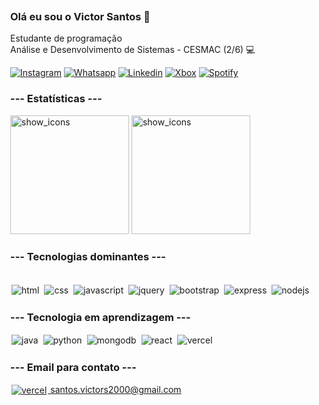 <div style="padding: 6px">

### Olá eu sou o Victor Santos 👋
Estudante de programação<br/>
Análise e Desenvolvimento de Sistemas - CESMAC (2/6) 💻

[![Instagram](https://img.shields.io/badge/Instagram-E4405F?style=for-the-badge&logo=instagram&logoColor=white)](https://www.instagram.com/santosvictor18/)
[![Whatsapp](https://img.shields.io/badge/WhatsApp-25D366?style=for-the-badge&logo=whatsapp&logoColor=white)](https://wa.me/+5582991763470)
[![Linkedin](https://img.shields.io/badge/LinkedIn-0077B5?style=for-the-badge&logo=linkedin&logoColor=white)](https://www.linkedin.com/in/victor-santos-da-silva-2753a6191/)
[![Xbox](https://img.shields.io/badge/Xbox-107C10?style=for-the-badge&logo=xbox&logoColor=white)](https://www.xbox.com/pt-BR/play/user/Ztr19)
[![Spotify](https://img.shields.io/badge/Spotify-1ED760?&style=for-the-badge&logo=spotify&logoColor=white)](https://open.spotify.com/playlist/44rrWDJeyqOx4SVvUI3kZU?si=6118e404267d4664)
<br/>

### --- Estatísticas ---

<div style="display: inline-block">
    <img style="height:190px;" alt="show_icons" src="https://github-readme-stats.vercel.app/api?username=victors21dev&show_icons=true&theme=dark">
    <img style="height:190px;" alt="show_icons" src="https://github-readme-stats.vercel.app/api/top-langs/?username=victors21dev&layout=donut&theme=dark">
</div>

### --- Tecnologias dominantes ---

<div style="display: inline-block"><br/>
    <img align="center" style="margin: 2px;" alt="html" src="https://img.shields.io/badge/HTML5-E34F26?style=for-the-badge&logo=html5&logoColor=white">
    <img align="center" style="margin: 2px;" alt="css" src="https://img.shields.io/badge/CSS3-1572B6?style=for-the-badge&logo=css3&logoColor=white">
    <img align="center" style="margin: 2px;" alt="javascript" src="https://img.shields.io/badge/JavaScript-F7DF1E?style=for-the-badge&logo=javascript&logoColor=black">
    <img align="center" style="margin: 2px;" alt="jquery" src="https://img.shields.io/badge/jQuery-0769AD?style=for-the-badge&logo=jquery&logoColor=white">
    <img align="center" style="margin: 2px;" alt="bootstrap" src="https://img.shields.io/badge/Bootstrap-563D7C?style=for-the-badge&logo=bootstrap&logoColor=white">
    <img align="center" style="margin: 2px;" alt="express" src="https://img.shields.io/badge/Express.js-404D59?style=for-the-badge">
    <img align="center" style="margin: 2px;" alt="nodejs" src="https://img.shields.io/badge/Node.js-43853D?style=for-the-badge&logo=node.js&logoColor=white">
</div>

### --- Tecnologia em aprendizagem ---

<div style="display: inline-block">
    <img align="center" style="margin: 2px;" alt="java" src="https://img.shields.io/badge/Java-ED8B00?style=for-the-badge&logo=openjdk&logoColor=white">
    <img align="center" style="margin: 2px;" alt="python" src="https://img.shields.io/badge/Python-3776AB?style=for-the-badge&logo=python&logoColor=white">
    <img align="center" style="margin: 2px;" alt="mongodb" src="https://img.shields.io/badge/MongoDB-4EA94B?style=for-the-badge&logo=mongodb&logoColor=white">
    <img align="center" style="margin: 2px;" alt="react" src="https://img.shields.io/badge/React-20232A?style=for-the-badge&logo=react&logoColor=61DAFB">
    <img align="center" style="margin: 2px;" alt="vercel" src="https://img.shields.io/badge/Vercel-000000?style=for-the-badge&logo=vercel&logoColor=white">
</div>

### --- Email para contato ---

<div>
    <a href="mailto:santos.victors2000@gmail.com">
        <img align="center" style="margin: 2px;" alt="vercel" src="https://img.shields.io/badge/Gmail-D14836?style=for-the-badge&logo=gmail&logoColor=white"><span> santos.victors2000@gmail.com</span>
    </a>
</div><br/>

</div>
